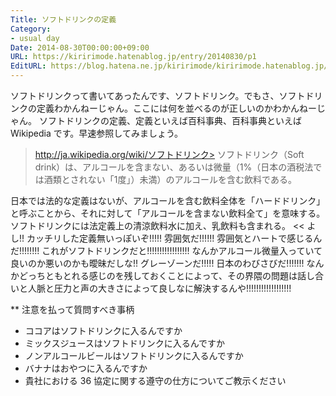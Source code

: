 ```yaml
---
Title: ソフトドリンクの定義
Category:
- usual day
Date: 2014-08-30T00:00:00+09:00
URL: https://kiririmode.hatenablog.jp/entry/20140830/p1
EditURL: https://blog.hatena.ne.jp/kiririmode/kiririmode.hatenablog.jp/atom/entry/8454420450078209368
---
```



ソフトドリンクって書いてあったんです、ソフトドリンク。でもさ、ソフトドリンクの定義わかんねーじゃん。ここには何を並べるのが正しいのかわかんねーじゃん。
ソフトドリンクの定義、定義といえば百科事典、百科事典といえば Wikipedia です。早速参照してみましょう。
>http://ja.wikipedia.org/wiki/ソフトドリンク>
ソフトドリンク（Soft drink）は、アルコールを含まない、あるいは微量（1%（日本の酒税法では酒類とされない「1度」）未満）のアルコールを含む飲料である。

日本では法的な定義はないが、アルコールを含む飲料全体を「ハードドリンク」と呼ぶことから、それに対して「アルコールを含まない飲料全て」を意味する。ソフトドリンクには法定義上の清涼飲料水に加え、乳飲料も含まれる。
<<
よし!! カッチリした定義無いっぽいぞ!!!!! 雰囲気だ!!!!!! 雰囲気とハートで感じるんだ!!!!!!!! これがソフトドリンクだと!!!!!!!!!!!!!!!!!
なんかアルコール微量入っていて良いのか悪いのかも曖昧だしな!! グレーゾーンだ!!!!! 日本のわびさびだ!!!!!!! なんかどっちともとれる感じのを残しておくことによって、その界隈の問題は話し合いと人脈と圧力と声の大きさによって良しなに解決するんや!!!!!!!!!!!!!!!!!! 

** 注意を払って質問すべき事柄
- ココアはソフトドリンクに入るんですか
- ミックスジュースはソフトドリンクに入るんですか
- ノンアルコールビールはソフトドリンクに入るんですか
- バナナはおやつに入るんですか
- 貴社における 36 協定に関する遵守の仕方についてご教示ください
